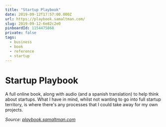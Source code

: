 ```yaml
---
title: "Startup Playbook"
date: 2019-09-12T17:57:00.000Z
url: https://playbook.samaltman.com/
slug: 2019-09-12-6e82c2e0
pinboardId: 1154475868
private: false
tags:
  - business
  - book
  - reference
  - startup
---
```


# Startup Playbook

A full online book, along with audio (and a spanish translation) to help think about startups. What I have in mind, whilst not wanting to go into full startup territory, is where there's any processes that I could take away for my own projects.

_Source: [playbook.samaltman.com](https://playbook.samaltman.com/)_
